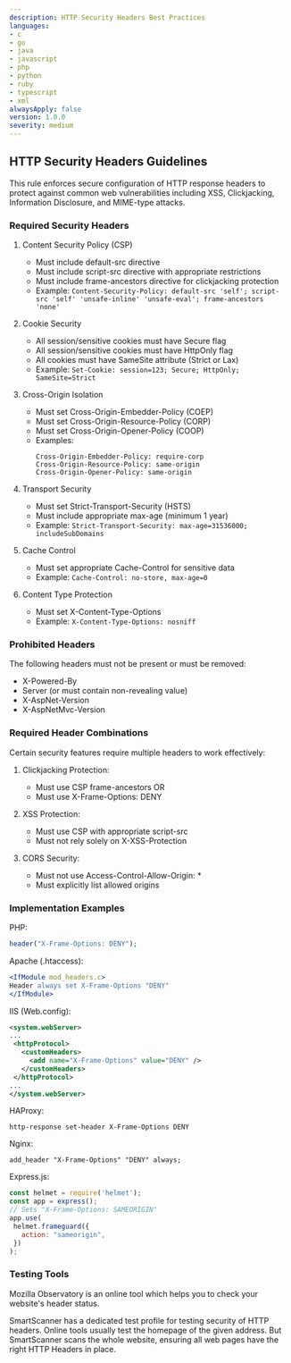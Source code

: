 ```yaml
---
description: HTTP Security Headers Best Practices
languages:
- c
- go
- java
- javascript
- php
- python
- ruby
- typescript
- xml
alwaysApply: false
version: 1.0.0
severity: medium
---
```


## HTTP Security Headers Guidelines

This rule enforces secure configuration of HTTP response headers to protect against common web vulnerabilities including XSS, Clickjacking, Information Disclosure, and MIME-type attacks.

### Required Security Headers

1. Content Security Policy (CSP)
   - Must include default-src directive
   - Must include script-src directive with appropriate restrictions
   - Must include frame-ancestors directive for clickjacking protection
   - Example: `Content-Security-Policy: default-src 'self'; script-src 'self' 'unsafe-inline' 'unsafe-eval'; frame-ancestors 'none'`

2. Cookie Security
   - All session/sensitive cookies must have Secure flag
   - All session/sensitive cookies must have HttpOnly flag
   - All cookies must have SameSite attribute (Strict or Lax)
   - Example: `Set-Cookie: session=123; Secure; HttpOnly; SameSite=Strict`

3. Cross-Origin Isolation
   - Must set Cross-Origin-Embedder-Policy (COEP)
   - Must set Cross-Origin-Resource-Policy (CORP)
   - Must set Cross-Origin-Opener-Policy (COOP)
   - Examples:
     ```
     Cross-Origin-Embedder-Policy: require-corp
     Cross-Origin-Resource-Policy: same-origin
     Cross-Origin-Opener-Policy: same-origin
     ```

4. Transport Security
   - Must set Strict-Transport-Security (HSTS)
   - Must include appropriate max-age (minimum 1 year)
   - Example: `Strict-Transport-Security: max-age=31536000; includeSubDomains`

5. Cache Control
   - Must set appropriate Cache-Control for sensitive data
   - Example: `Cache-Control: no-store, max-age=0`

6. Content Type Protection
   - Must set X-Content-Type-Options
   - Example: `X-Content-Type-Options: nosniff`

### Prohibited Headers

The following headers must not be present or must be removed:
- X-Powered-By
- Server (or must contain non-revealing value)
- X-AspNet-Version
- X-AspNetMvc-Version

### Required Header Combinations

Certain security features require multiple headers to work effectively:

1. Clickjacking Protection:
   - Must use CSP frame-ancestors OR
   - Must use X-Frame-Options: DENY

2. XSS Protection:
   - Must use CSP with appropriate script-src
   - Must not rely solely on X-XSS-Protection

3. CORS Security:
   - Must not use Access-Control-Allow-Origin: *
   - Must explicitly list allowed origins

### Implementation Examples

PHP:
```php
header("X-Frame-Options: DENY");
```

Apache (.htaccess):
```apache
<IfModule mod_headers.c>
Header always set X-Frame-Options "DENY"
</IfModule>
```

IIS (Web.config):
```xml
<system.webServer>
...
 <httpProtocol>
   <customHeaders>
     <add name="X-Frame-Options" value="DENY" />
   </customHeaders>
 </httpProtocol>
...
</system.webServer>
```

HAProxy:
```
http-response set-header X-Frame-Options DENY
```

Nginx:
```nginx
add_header "X-Frame-Options" "DENY" always;
```

Express.js:
```javascript
const helmet = require('helmet');
const app = express();
// Sets "X-Frame-Options: SAMEORIGIN"
app.use(
 helmet.frameguard({
   action: "sameorigin",
 })
);
```

### Testing Tools

Mozilla Observatory is an online tool which helps you to check your website's header status.

SmartScanner has a dedicated test profile for testing security of HTTP headers. Online tools usually test the homepage of the given address. But SmartScanner scans the whole website, ensuring all web pages have the right HTTP Headers in place.